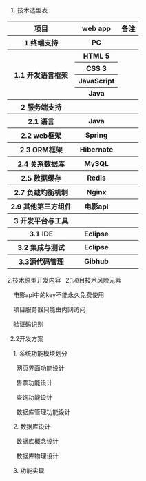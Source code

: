 1.  技术选型表

<table>
	<tr>
		<th>项目</th>
		<th>web app</th>
		<th>备注</th>
	</tr>
	<tr>
		<th>1 终端支持</th>
		<th> PC </th>
		<th>    </th>
	</tr>
	<tr>
		<th rowspan="4">1.1 开发语言框架</th>
		<th>HTML 5</th>
		<th rowspan="4">	</th>
	</tr>
	<tr>
		<th>CSS 3</th>
	</tr>
	<tr>
		<th>JavaScript</th>
	</tr>
	<tr>
		<th>Java</th>
	</tr>
	<tr>
		<th>2 服务端支持</th>
		<th>	</th>
		<th>	</th>
	</tr>
	<tr>
		<th>2.1 语言</th>
		<th>Java</th>
		<th>	</th>
	</tr>
	<tr>
		<th>2.2 web框架</th>
		<th>Spring</th>
		<th>	</th>
	</tr>
	<tr>
		<th>2.3 ORM框架</th>
		<th>Hibernate</th>
		<th>	</th>
	</tr>
	<tr>
		<th>2.4 关系数据库</th>
		<th>MySQL</th>
		<th>	</th>
	</tr>
	<tr>
		<th>2.5 数据缓存</th>
		<th>Redis</th>
		<th>	</th>
	</tr>
	<tr>
		<th>2.7 负载均衡机制</th>
		<th>Nginx</th>
		<th>	</th>
	</tr>
	<tr>
		<th>2.9 其他第三方组件</th>
		<th>电影api</th>
		<th>	</th>
	</tr>
	<tr>
		<th>3 开发平台与工具</th>
		<th>	</th>
		<th>	</th>
	</tr>
	<tr>
		<th>3.1 IDE</th>
		<th>Eclipse</th>
		<th>	</th>
	</tr>
	<tr>
		<th>3.2 集成与测试</th>
		<th>Eclipse</th>
		<th>	</th>
	</tr>
	<tr>
		<th>3.3源代码管理</th>
		<th>Gibhub</th>
		<th>	</th>
	</tr>
</table>

2.技术原型开发内容
&ensp;2.1项目技术风险元素

&ensp;&ensp;电影api中的key不能永久免费使用

&ensp;&ensp;项目服务器只能由内网访问

&ensp;&ensp;验证码识别

&ensp;2.2开发方案

&ensp;&ensp;1. 系统功能模块划分

&ensp;&ensp;&ensp;网页界面功能设计

&ensp;&ensp;&ensp;售票功能设计

&ensp;&ensp;&ensp;查询功能设计

&ensp;&ensp;&ensp;数据库管理功能设计

&ensp;&ensp;2. 数据库设计

&ensp;&ensp;&ensp;数据库概念设计

&ensp;&ensp;&ensp;数据库物理设计

&ensp;&ensp;3. 功能实现


